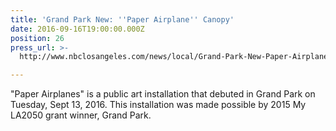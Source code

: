 ```yaml
---
title: 'Grand Park New: ''Paper Airplane'' Canopy'
date: 2016-09-16T19:00:00.000Z
position: 26
press_url: >-
  http://www.nbclosangeles.com/news/local/Grand-Park-New-Paper-Airplane-Canopy-393769601.html

---
```




"Paper Airplanes" is a public art installation that debuted in Grand Park on Tuesday, Sept 13, 2016. This installation was made possible by 2015 My LA2050 grant winner, Grand Park.

